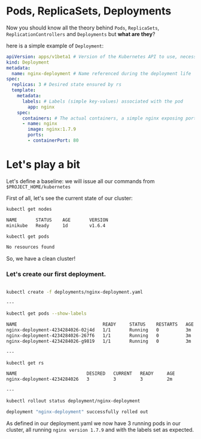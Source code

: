 # Pods, ReplicaSets, Deployments

Now you should know all the theory behind `Pods`, `ReplicaSets`, `ReplicationControllers` and `Deployments` but **what are they**?

here is a simple example of `Deployment`:

```yaml
apiVersion: apps/v1beta1 # Version of the Kubernetes API to use, necessary for kubectl
kind: Deployment
metadata:
  name: nginx-deployment # Name referenced during the deployment life
spec:
  replicas: 3 # Desired state ensured by rs
  template:
    metadata:
      labels: # Labels (simple key-values) associated with the pod
        app: nginx
    spec:
      containers: # The actual containers, a simple nginx exposing port 80
      - name: nginx
        image: nginx:1.7.9
        ports:
        - containerPort: 80
```

# Let's play a bit

Let's define a baseline: we will issue all our commands from `$PROJECT_HOME/kubernetes`

First of all, let's see the current state of our cluster:

```bash
kubectl get nodes

NAME       STATUS    AGE       VERSION
minikube   Ready     1d        v1.6.4
```

```bash
kubectl get pods

No resources found
```

So, we have a clean cluster!

### Let's create our first deployment.

```bash

kubectl create -f deployments/nginx-deployment.yaml

---

kubectl get pods --show-labels

NAME                                READY     STATUS    RESTARTS   AGE       LABELS
nginx-deployment-4234284026-02j4d   1/1       Running   0          3m        app=nginx,pod-template-hash=4234284026
nginx-deployment-4234284026-267f6   1/1       Running   0          3m        app=nginx,pod-template-hash=4234284026
nginx-deployment-4234284026-g9819   1/1       Running   0          3m        app=nginx,pod-template-hash=4234284026

---

kubectl get rs

NAME                          DESIRED   CURRENT   READY     AGE
nginx-deployment-4234284026   3         3         3         2m

---

kubectl rollout status deployment/nginx-deployment

deployment "nginx-deployment" successfully rolled out

```

As defined in our deployment.yaml we now have 3 running pods in our cluster, all running `nginx version 1.7.9` and with the labels set as expected.
